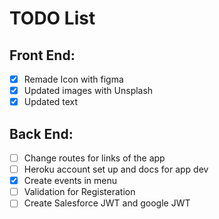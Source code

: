 # TODO List

## Front End:
- [x] Remade Icon with figma
- [x] Updated images with Unsplash
- [x] Updated text

## Back End:
- [ ] Change routes for links of the app 
- [ ] Heroku account set up and docs for app dev
- [x] Create events in menu
- [ ] Validation for Registeration
- [ ] Create Salesforce JWT and google JWT
